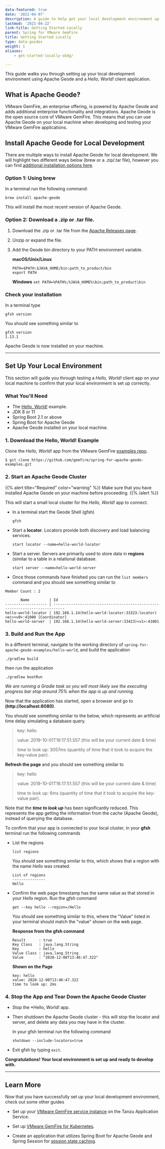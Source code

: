 ```yaml
---
data-featured: true
date: '2021-04-07'
description: A guide to help get your local development environment up and running.
lastmod: '2021-04-22'
link-title: Getting Started Locally
parent: Spring for VMware GemFire
title: Getting Started Locally
type: data-guides
weight: 1
aliases:
    - get-started-locally-sbdg/

---
```


This guide walks you through setting up your local development environment using Apache Geode and a *Hello, World!* client application.    

## What is Apache Geode?

VMware GemFire, an enterprise offering, is powered by Apache Geode and adds additional enterprise functionality and integrations.  Apache Geode is the open source core of VMware GemFire.   This means that you can use Apache Geode on your local machine when developing and testing your VMware GemFire applications.


## Install Apache Geode for Local Development

There are multiple ways to install Apache Geode for local development.  We will highlight two different ways below (brew or a .zip/.tar file), however you can find [additional installation options here](https://geode.apache.org/docs/guide/13/getting_started/installation/install_standalone.html).

 ### Option 1: Using brew
 
 In a terminal run the following command:
 
 `brew install apache-geode`
 
 This will install the most recent version of Apache Geode.

### Option 2: Download a .zip or .tar file.

1. Download the .zip or .tar file from the [Apache Releases page](https://geode.apache.org/releases/).
2.  Unzip or expand the file.
3. Add the Geode bin directory to your PATH environment variable.
     
     **macOS/Unix/Linux**
     ```
    PATH=$PATH:$JAVA_HOME/bin:path_to_product/bin
    export PATH
    ```
    
     **Windows**
    `set PATH=%PATH%;%JAVA_HOME%\bin;path_to_product\bin`

### Check your installation

In a terminal type

```gfsh version```

You should see something similar to

```
gfsh version
1.13.1
```

Apache Geode is now installed on your machine.

---

## Set Up Your Local Environment

This section will guide you through testing a *Hello, World!* client app on your local machine to confirm that your local environment is set up correctly.


### What You'll Need
* The [Hello, World!](https://github.com/gemfire/spring-for-apache-geode-examples/tree/main/hello-world) example.
* JDK 8 or 11
* Spring Boot 2.1 or above
* Spring Boot for Apache Geode 
* Apache Geode installed on your local machine.

### 1. Download the Hello, World! Example

Clone the *Hello, World!* app from the VMware GemFire [examples repo](https://github.com/gemfire/spring-for-apache-geode-examples). 

```
$ git clone https://github.com/gemfire/spring-for-apache-geode-examples.git
```

### 2. Start an Apache Geode Cluster

{{% alert title="Required" color="warning" %}}
Make sure that you have installed Apache Geode on your machine before proceeding.
{{% /alert %}} 

This will start a small local cluster for the *Hello, World!* app to connect.   

* In a terminal start the Geode Shell (gfsh)

    ```
    gfsh
    ```
* Start a **locator**.  Locators provide both discovery and load balancing services. 

    ```
    start locator --name=hello-world-locator
    ```
* Start a server.  Servers are primarily used to store data in **regions** (similar to a table in a relational database. 

    ```
    start server --name=hello-world-server
    ```

* Once those commands have finished you can run the `list members` command and you should see something similar to

```
Member Count : 2

       Name         | Id
------------------- | ---------------------------------------------------------------------------
hello-world-locator | 192.168.1.14(hello-world-locator:33323:locator)<ec><v0>:41000 [Coordinator]
hello-world-server  | 192.168.1.14(hello-world-server:33423)<v1>:41001
```


### 3. Build and Run the App

In a different terminal, navigate to the working directory of `spring-for-apache-geode-examples/hello-world`, and build the application

```
./gradlew build
```

then run the application

```
./gradlew bootRun
```

*We are running a Gradle task so you will most likely see the executing progress bar stop around 75% when the app is up and running.*

Now that the application has started, open a browser and go to **(http://localhost:8080)**.

You should see something similar to the below, which represents an artificial time delay simulating a database query.

> key: hello
>
>value: 2019-10-01T16:17:51.557 (this will be your current date & time)
>
>time to look up: 3057ms (quantity of time that it took to acquire the key-value pair).


**Refresh the page** and you should see something similar to

> key: hello
>
>value: 2019-10-01T16:17:51.557 (this will be your current date & time)
>
>time to look up: 6ms (quantity of time that it took to acquire the key-value pair).

Note that the ***time to look up*** has been significantly reduced. This represents the app getting the information from the cache (Apache Geode), instead of querying the database.

To confirm that your app is connected to your local cluster, in your **gfsh** terminal run the following commands

* List the regions
    ```
    list regions
    ```
    
    You should see something similar to this, which shows that a region with the name *Hello* was created.
    
    ```
    List of regions
    ---------------
    Hello
    ```

* Confirm the web page timestamp has the same value as that stored in your *Hello* region. Run the *gfsh* command

    ``
    get --key hello --region=/Hello
    ``
    
    You should see something similar to this, where the "Value" listed in your terminal should match the "value" shown on the web page. 
    
    **Response from the gfsh command**
    ```
    Result      : true
    Key Class   : java.lang.String
    Key         : hello
    Value Class : java.lang.String
    Value       : "2020-12-08T13:46:47.322"
    ```
    
    **Shown on the Page**
    ```
    key: hello
    value: 2020-12-08T13:46:47.322
    time to look up: 2ms
    ```

### 4. Stop the App and Tear Down the Apache Geode Cluster

* Stop the *Hello, World! app. 
* Then shutdown the Apache Geode cluster - this will stop the locator and server, and delete any data you may have in the cluster. 

    In your gfsh terminal run the following command 

    ```
    shutdown --include-locators=true
    ```
* Exit gfsh by typing `exit`.

**Congratulations! Your local environment is set up and ready to develop with.**

---

 ## Learn More
 
 Now that you have successfully set up your local development environment, check out some other guides
  
 * Set up your [VMware GemFire service instance](/data/gemfire/guides/get-started-tgf4vms-sbdg/) on the Tanzu Application Service. 

 * Set up [VMware GemFire for Kubernetes](/data/gemfire/guides/get-started-tgf4k8s-sbdg/). 
  
 * Create an application that utilizes Spring Boot for Apache Geode and Spring Session for [session state caching](/data/gemfire/guides/session-state-cache-sbdg).
